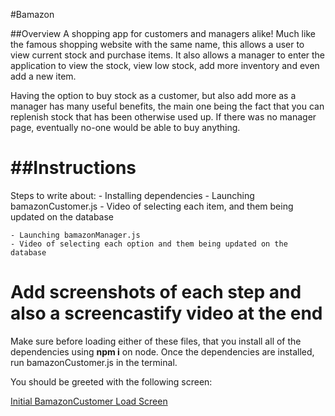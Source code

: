 #Bamazon

##Overview
A shopping app for customers and managers alike! Much like the famous shopping website with the same name, this allows a user to view current stock and purchase items. It also allows a manager to enter the application to view the stock, view low stock, add more inventory and even add a new item.

Having the option to buy stock as a customer, but also add more as a manager has many useful benefits, the main one being the fact that you can replenish stock that has been otherwise used up. If there was no manager page, eventually no-one would be able to buy anything.

##Instructions
================================================================================
Steps to write about:
    - Installing dependencies
    - Launching bamazonCustomer.js
    - Video of selecting each item, and them being updated on the database

    - Launching bamazonManager.js
    - Video of selecting each option and them being updated on the database

Add screenshots of each step and also a screencastify video at the end
================================================================================

Make sure before loading either of these files, that you install all of the dependencies using **npm i** on node.
Once the dependencies are installed, run bamazonCustomer.js in the terminal.

You should be greeted with the following screen:

[Initial BamazonCustomer Load Screen](images/bcuststart.jpg)